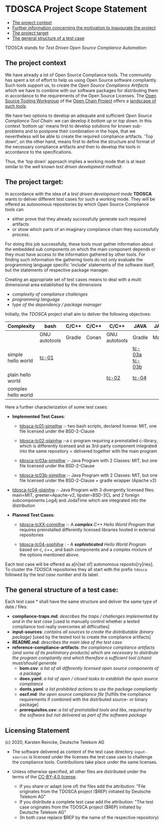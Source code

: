 # TDOSCA Project Scope Statement

* [The project context](#PrjContext)
* [Further information concerning the motivation to inaugurate the project](./doc/tdcosca-motivation.pdf)
* [The project target](#PrjTarget)
* [The general structure of a test case](#TCStructure)


TDOSCA stands for *Test Driven Open Source Compliance Automation*:

## The project context <a id="PrjContext"></a>
We have already a lot of Open Source Compliance tools. The community has spent a lot of effort to help us using Open Source software compliantly. Such tools support us, to create the *Open Source Compliance Artifacts* which we have to combine with our software packages for distributing them in accordance to the requirements of the Open Source Licenses. The [Open Source Tooling Workgroup](http://oss-compliance-tooling.org/) of the [Open Chain Project](https://www.openchainproject.org/) offers a [landscape of such tools](http://oss-compliance-tooling.org/Tooling-Landscape/OSS-Based-License-Compliance-Tools/).

We have two options to develop an adequate and sufficient *Open Source Compliance Tool Chain*: we can develop it *bottom up* or *top down*. In this context 'bottom up' means first to develop solutions for known sub-problems and to postpone their combination in the hope, that we nevertheless will be able to create the required compliance artifacts. 'Top down', on the other hand, means first to define the structure and format of the necessary compliance artifacts and then to develop the tools in accordance to the specifications.  


Thus, the 'top down' approach implies a working mode that is at least similar to the well known *test driven development method*:

## The project target: <a id="PrjTarget"></a>

In accordance with the idea of a *test driven development mode* **TDOSCA** wants to deliver different test cases for such a working mode. They will be offered as autonomous repositories by which Open Source Compliance tools can

* either prove that they already successfully generate such required artifacts
* or show which parts of an imaginary compliance chain they successfully process.

For doing this job successfully, these tools must gather information about the embedded sub components on which the main component depends or they must have access to the information gathered by other tools. For finding such information the gathering tools do not only evaluate the programming language specific 'include' statements of the software itself, but the statements of respective package manager.

Creating an appropriate set of test cases means to deal with a multi dimensional area established by the dimensions

* *complexity of compliance challenges*
* *programming language*
* *type of the dependency / package manager*

Initially, the *TDOSCA* project shall aim to deliver the following objectives:

| Complexity | bash | C/C++ | C/C++ | C/C++ | JAVA | JAVA | PHP | PYTHON | NODE.JS |
|-|-|-|-|-|-|-|-|-|-|
| | GNU autotools | Gradle | Conan | GNU autotools | Gradle | Maven | Composer | PIP | NPM |
| simple hello world | [tc-01](#TC01)  |  |  |  | [tc-03a](#TC03A) [tc-03b](#TC03b) |  |  |  |
| plain hello world |  |  |  | [tc-02](#TC02) | [tc-04](#TC04) |  |  |  |
| complex hello world |  |  |  |  |  |  |  |  |

Here a further characterization of some test cases:

* **Implemented Test Cases**:

  - <a id="TC01">[tdosca-tc01-simplhw](https://github.com/Open-Source-Compliance/tdosca-tc01-simplhw) :- two bash scripts, declared license: MIT, one file licensed under the BSD-2-Clause

  - <a id="TC02">[tdosca-tc02-plainhw](https://github.com/Open-Source-Compliance/tdosca-tc01-plainhw) :-a c program requiring a preinstalled c-library, which is differently licensed and as 3rd-party component integrated into the same repository = delivered together with the main program
  - <a id="TC03A">[tdosca-tc03a-simplhw](https://github.com/Open-Source-Compliance/tdosca-tc03a-simplhw) :- Java Program with 2 Classes: MIT, but one file licensed under the BSD-2-Clause
  - <a id="TC03b">[tdosca-tc03b-simplhw](https://github.com/Open-Source-Compliance/tdosca-tc03b-simplhw) :- Java Program with 2 Classes: MIT, but one file licensed under the BSD-2-Clause + gradle wrapper (Apache v2)
- <a id="TC04">[tdosca-tc04-plainhw](https://github.com/Open-Source-Compliance/tdosca-tc04-plainhw) :- Java Program with 3 divergently licensed files: main=MIT, greeter=Apache-v2, tipster=BSD-3CL and 2 foreign subcomponents Log4j and JodaTime which are integrated into the distribution

* **Planned Test Cases**:

  - [tdosca-tcXX-complhw](https://github.com/Open-Source-Compliance/) :- A ***complex*** *C++ Hello World Program* that requires preinstalled differently licensed libraries  hosted in external repositories

  - [tdosca-tc04-sophihw](https://github.com/Open-Source-Compliance/) : - A ***sophisticated*** *Hello World Program* based on c, c++, and bash components and a complex mixture of the options mentioned above.

Each test case will be offered as a[n|set of] autonomous reposito[ry|ries]. To cluster the *TDOSCA* repositories they all start with the prefix ``tdosca`` followed by the *test case number* and its label.

## The general structure of a test case: <a id="TCStructure"></a>

Each test case * shall have the same structure and deliver the same type of data / files:

* **compliance-traps.md**: *describes the traps / challenges implemented by and in the test case* [used to manually control whether a tested compliance tool really overcomes all difficulties]
* **input-sources**: *contains all sources to create the distributable (binary package)* [used by the tested tool to create the compliance artifacts]
* **README.md**: *describes the main idea of the test case*
* **reference-compliance-artifacts**: *the compliance compliance artifacts (and some of its preliminary products) which are necessary to distribute the program compliantly and which therefore a sufficient tool (chain) must/should generate*
  - **bom.csv**: *a list of all differently licensed open source components of a package*
  - **does.yaml**: *a list of open / closed tasks to establish the open source compliance*
  - **donts.yaml**: *a list prohibited actions to use the package compliantly*
  - **oscf.md**: *the open source compliance file* [fulfills the compliance requirements if combined with the distributed source- or binary package]
  * **prerequisites.csv**: *a list of preinstalled tools and libs, required by the software but not delivered as part of the software package*

## Licensing Statement

(c) 2020, Karsten Reincke, Deutsche Telekom AG

* The software delivered as content of the test case directory ``input-sources`` is licensed under the licenses the test case uses to challenge the compliance tools. Contributions take place under the same licenses.

* Unless otherwise specified, all other files are distributed under the terms of the [CC-BY-4.0 license](https://creativecommons.org/licenses/by/4.0/).
  - If you share or adapt (one of) the files add the attribution: "File originates from the TDOSCA project ($REP) initiated by Deutsche Telekom AG"
  - If you distribute a complete test case add the attribution: "The test case originates from the TDOSCA project ($REP) initiated by Deutsche Telekom AG"
  - (In both case replace $REP by the name of the respective repository)
